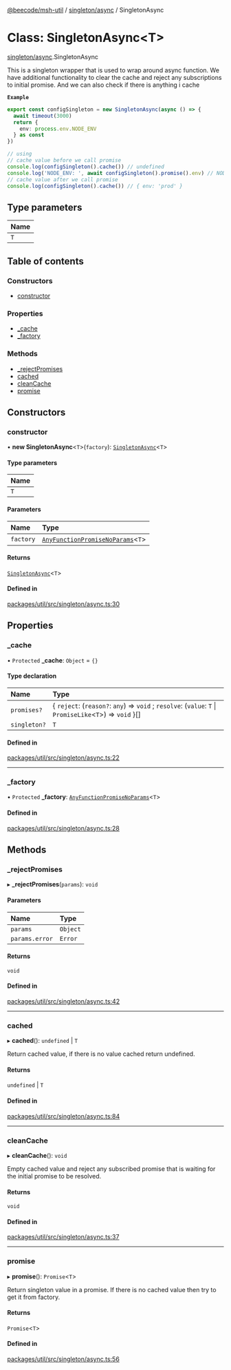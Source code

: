 [@beecode/msh-util](../README.md) / [singleton/async](../modules/singleton_async.md) / SingletonAsync

# Class: SingletonAsync\<T\>

[singleton/async](../modules/singleton_async.md).SingletonAsync

This is a singleton wrapper that is used to wrap around async function. We have additional functionality to clear the cache
and reject any subscriptions to initial promise. And we can also check if there is anything i cache

**`Example`**

```ts
export const configSingleton = new SingletonAsync(async () => {
  await timeout(3000)
  return {
    env: process.env.NODE_ENV
  } as const
})

// using
// cache value before we call promise
console.log(configSingleton().cache()) // undefined
console.log('NODE_ENV: ', await configSingleton().promise().env) // NODE_ENV: prod
// cache value after we call promise
console.log(configSingleton().cache()) // { env: 'prod' }
```

## Type parameters

| Name |
| :------ |
| `T` |

## Table of contents

### Constructors

- [constructor](singleton_async.SingletonAsync.md#constructor)

### Properties

- [\_cache](singleton_async.SingletonAsync.md#_cache)
- [\_factory](singleton_async.SingletonAsync.md#_factory)

### Methods

- [\_rejectPromises](singleton_async.SingletonAsync.md#_rejectpromises)
- [cached](singleton_async.SingletonAsync.md#cached)
- [cleanCache](singleton_async.SingletonAsync.md#cleancache)
- [promise](singleton_async.SingletonAsync.md#promise)

## Constructors

### constructor

• **new SingletonAsync**\<`T`\>(`factory`): [`SingletonAsync`](singleton_async.SingletonAsync.md)\<`T`\>

#### Type parameters

| Name |
| :------ |
| `T` |

#### Parameters

| Name | Type |
| :------ | :------ |
| `factory` | [`AnyFunctionPromiseNoParams`](../modules/singleton_async.md#anyfunctionpromisenoparams)\<`T`\> |

#### Returns

[`SingletonAsync`](singleton_async.SingletonAsync.md)\<`T`\>

#### Defined in

[packages/util/src/singleton/async.ts:30](https://github.com/beecode-rs/msh-util/blob/0a0f0d6/src/singleton/async.ts#L30)

## Properties

### \_cache

• `Protected` **\_cache**: `Object` = `{}`

#### Type declaration

| Name | Type |
| :------ | :------ |
| `promises?` | \{ `reject`: (`reason?`: `any`) => `void` ; `resolve`: (`value`: `T` \| `PromiseLike`\<`T`\>) => `void`  }[] |
| `singleton?` | `T` |

#### Defined in

[packages/util/src/singleton/async.ts:22](https://github.com/beecode-rs/msh-util/blob/0a0f0d6/src/singleton/async.ts#L22)

___

### \_factory

• `Protected` **\_factory**: [`AnyFunctionPromiseNoParams`](../modules/singleton_async.md#anyfunctionpromisenoparams)\<`T`\>

#### Defined in

[packages/util/src/singleton/async.ts:28](https://github.com/beecode-rs/msh-util/blob/0a0f0d6/src/singleton/async.ts#L28)

## Methods

### \_rejectPromises

▸ **_rejectPromises**(`params`): `void`

#### Parameters

| Name | Type |
| :------ | :------ |
| `params` | `Object` |
| `params.error` | `Error` |

#### Returns

`void`

#### Defined in

[packages/util/src/singleton/async.ts:42](https://github.com/beecode-rs/msh-util/blob/0a0f0d6/src/singleton/async.ts#L42)

___

### cached

▸ **cached**(): `undefined` \| `T`

Return cached value, if there is no value cached return undefined.

#### Returns

`undefined` \| `T`

#### Defined in

[packages/util/src/singleton/async.ts:84](https://github.com/beecode-rs/msh-util/blob/0a0f0d6/src/singleton/async.ts#L84)

___

### cleanCache

▸ **cleanCache**(): `void`

Empty cached value and reject any subscribed promise that is waiting for the initial promise to be resolved.

#### Returns

`void`

#### Defined in

[packages/util/src/singleton/async.ts:37](https://github.com/beecode-rs/msh-util/blob/0a0f0d6/src/singleton/async.ts#L37)

___

### promise

▸ **promise**(): `Promise`\<`T`\>

Return singleton value in a promise. If there is no cached value then try to get it from factory.

#### Returns

`Promise`\<`T`\>

#### Defined in

[packages/util/src/singleton/async.ts:56](https://github.com/beecode-rs/msh-util/blob/0a0f0d6/src/singleton/async.ts#L56)

